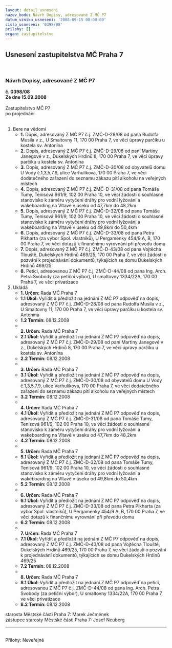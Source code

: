 ```yaml
---
layout: detail_usneseni
nazev_bodu: Návrh Dopisy, adresované Z MČ P7
datum_vzniku_usneseni: '2008-09-15 00:00:00'
cislo_usneseni: '0398/08'
prilohy: []
organ: zastupitelstvo
---
```

<div id="ucUsn_pList" class="usn">
	<span><h2>Usnesení zastupitelstva MČ Praha 7 </h2>
<br></span><div class="standBody">
<span><h3>Návrh Dopisy, adresované Z MČ P7</h3></span><div class="center">
		<strong>č. 0398/08</strong><br>
	</div>
<div class="center">
		<strong>Ze dne 15.09.2008</strong><br><br>
	</div>Zastupitelstvo MČ P7<br> po projednání<br><br><ol>
<li>Bere na vědomí<ul>
<li>
<strong>1.</strong> Dopis, adresovaný Z MČ P7 č.j. ZMČ-D-28/08 od pana Rudolfa Musila v z., U Smaltovny 11, 170 00 Praha 7, ve věci úpravy parčíku u kostela sv. Antonína</li>
<li>
<strong>2.</strong> Dopis, adresovaný Z MČ P7 č.j. ZMČ-D-29/08 od paní Martiny Janegové v z., Dukelských Hrdinů 8, 170 00 Praha 7, ve věci úpravy parčíku u kostela sv. Antonína</li>
<li>
<strong>3.</strong> Dopis, adresovaný Z MČ P7 č.j. ZMČ-D-30/08 od obyvatelů domu U Vody č.1,3,5,7,9, ulice Varhulíkova, 170 00 Praha 7, ve věci dodatečného zařazení do seznamu zákazu pití alkoholu na veřejných místech</li>
<li>
<strong>4.</strong> Dopis, adresovaný Z MČ P7 č.j. ZMČ-D-31/08 od pana Tomáše Tumy, Tenisová 961/9, 102 00 Praha 10, ve věci žádosti o souhlasné stanovisko k záměru vytyčení dráhy pro vodní lyžování a wakeboarding na Vltavě v úseku od 47,7km do 48,2km</li>
<li>
<strong>5.</strong> Dopis, adresovaný Z MČ P7 č.j. ZMČ-D-32/08 od pana Tomáše Tumy, Tenisová 961/9, 102 00 Praha 10, ve věci žádosti o souhlasné stanovisko k záměru vytyčení dráhy pro vodní lyžování a wakeboarding na Vltavě v úseku od 49,8km do 50,4km</li>
<li>
<strong>6.</strong> Dopis, adresovaný Z MČ P7 č.j. ZMČ-D-33/08 od pana Petra Pikharta (za výbor Spol. vlastníků), U Pergamenky 454/9 A, B, 170 00 Praha 7, ve věci dotazů k finančnímu vyrovnání při převodu domu</li>
<li>
<strong>7.</strong> Dopis, adresovaný Z MČ P7 č.j. ZMČ-D-43/08 od pana Vojtěcha Tlouště, Dukelských Hrdinů 469/25, 170 00 Praha 7, ve věci žádosti o pozvání k projednávání dokumentů, týkajících se domu Dukelských Hrdinů 469/25</li>
<li>
<strong>8.</strong> Petici, adresovanou Z MČ P7 č.j. ZMČ-D-44/08 od pana Ing. Arch. Petra Svobody (za petiční výbor), U smaltovny 1334/22A, 170 00 Praha 7, ve věci privatizace  </li>
</ul>
</li>
<li>Ukládá<ul>
<li>
<strong>1. Určen: </strong>Rada MČ Praha 7</li>
<li>
<strong>1.1 Úkol: </strong>Vyřídit a předložit na jednání Z MČ P7 odpověď na dopis, adresovaný Z MČ P7 č.j. ZMČ-D-28/08 od pana Rudolfa Musila v z., U Smaltovny 11, 170 00 Praha 7, ve věci úpravy parčíku u kostela sv. Antonína</li>
<li>
<strong>1.2 Termín: </strong>08.12.2008</li>
<li>
<strong><br>2. Určen: </strong>Rada MČ Praha 7</li>
<li>
<strong>2.1 Úkol: </strong>Vyřídit a předložit na jednání Z MČ P7 odpověď na dopis, adresovaný Z MČ P7 č.j. ZMČ-D-29/08 od paní Martiny Janegové v z., Dukelských Hrdinů 8, 170 00 Praha 7, ve věci úpravy parčíku u kostela sv. Antonína</li>
<li>
<strong>2.2 Termín: </strong>08.12.2008</li>
<li>
<strong><br>3. Určen: </strong>Rada MČ Praha 7</li>
<li>
<strong>3.1 Úkol: </strong>Vyřídit a předložit na jednání Z MČ P7 odpověď na dopis, adresovaný Z MČ P7 č.j. ZMČ-D-30/08 od obyvatelů domu U Vody č.1,3,5,7,9, ulice Varhulíkova, 170 00 Praha 7, ve věci dodatečného zařazení do seznamu zákazu pití alkoholu na veřejných místech</li>
<li>
<strong>3.2 Termín: </strong>08.12.2008</li>
<li>
<strong><br>4. Určen: </strong>Rada MČ Praha 7</li>
<li>
<strong>4.1 Úkol: </strong>Vyřídit a předložit na jednání Z MČ P7 odpověď na dopis, adresovaný Z MČ P7 č.j. ZMČ-D-31/08 od pana Tomáše Tumy, Tenisová 961/9, 102 00 Praha 10, ve věci žádosti o souhlasné stanovisko k záměru vytyčení dráhy pro vodní lyžování a wakeboarding na Vltavě v úseku od 47,7km do 48,2km</li>
<li>
<strong>4.2 Termín: </strong>08.12.2008</li>
<li>
<strong><br>5. Určen: </strong>Rada MČ Praha 7</li>
<li>
<strong>5.1 Úkol: </strong>Vyřídit a předložit na jednání Z MČ P7 odpověď na dopis, adresovaný Z MČ P7 č.j. ZMČ-D-32/08 od pana Tomáše Tumy, Tenisová 961/9, 102 00 Praha 10, ve věci žádosti o souhlasné stanovisko k záměru vytyčení dráhy pro vodní lyžování a wakeboarding na Vltavě v úseku od 49,8km do 50,4km</li>
<li>
<strong>5.2 Termín: </strong>08.12.2008</li>
<li>
<strong><br>6. Určen: </strong>Rada MČ Praha 7</li>
<li>
<strong>6.1 Úkol: </strong>Vyřídit a předložit na jednání Z MČ P7 odpověď na dopis, adresovaný Z MČ P7 č.j. ZMČ-D-33/08 od pana Petra Pikharta (za výbor Spol. vlastníků), U Pergamenky 454/9 A, B, 170 00 Praha 7, ve věci dotazů k finančnímu vyrovnání při převodu domu</li>
<li>
<strong>6.2 Termín: </strong>08.12.2008</li>
<li>
<strong><br>7. Určen: </strong>Rada MČ Praha 7</li>
<li>
<strong>7.1 Úkol: </strong>Vyřídit a předložit na jednání Z MČ P7 odpověď na dopis, adresovaný Z MČ P7 č.j. ZMČ-D-43/08 od pana Vojtěcha Tlouště, Dukelských Hrdinů 469/25, 170 00 Praha 7, ve věci žádosti o pozvání k projednávání dokumentů, týkajících se domu Dukelských Hrdinů 469/25</li>
<li>
<strong>7.2 Termín: </strong>08.12.2008</li>
<li>
<strong><br>8. Určen: </strong>Rada MČ Praha 7</li>
<li>
<strong>8.1 Úkol: </strong>Vyřídit a předložit na jednání Z MČ P7 odpověď na petici, adresovanou Z MČ P7 č.j. ZMČ-D-44/08 od pana Ing. Arch. Petra Svobody (za petiční výbor), U smaltovny 1334/22A, 170 00 Praha 7, ve věci privatizace</li>
<li>
<strong>8.2 Termín: </strong>08.12.2008</li>
</ul>
</li>
</ol>starosta Městské části Praha 7: Marek Ječmének<br>zástupce starosty Městské části Praha 7: Josef Neuberg<hr>
<br>Přílohy: Neveřejné</div>
</div>